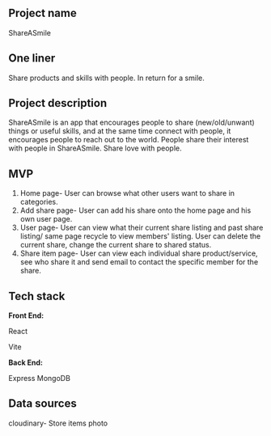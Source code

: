 ## Project name

ShareASmile



## One liner

Share products and skills with people. In return for a smile.



## Project description

ShareASmile is an app that encourages people to share (new/old/unwant) things or useful skills, and at the same time connect with people, it encourages people to reach out to the world. People share their interest with people in ShareASmile. Share love with people.



## MVP

1. Home page- User can browse what other users want to share in categories.
2. Add share page- User can add his share onto the home page and his own user page.
3. User page- User can view what their current share listing and past share listing/ same page recycle to view members' listing. User can delete the current share, change the current share to shared status.
4. Share item page- User can view each individual share product/service, see who share it and send email to contact the specific member for the share.



## Tech stack

**Front End:**

React

Vite



**Back End:**

Express
MongoDB



## Data sources

cloudinary- Store items photo


